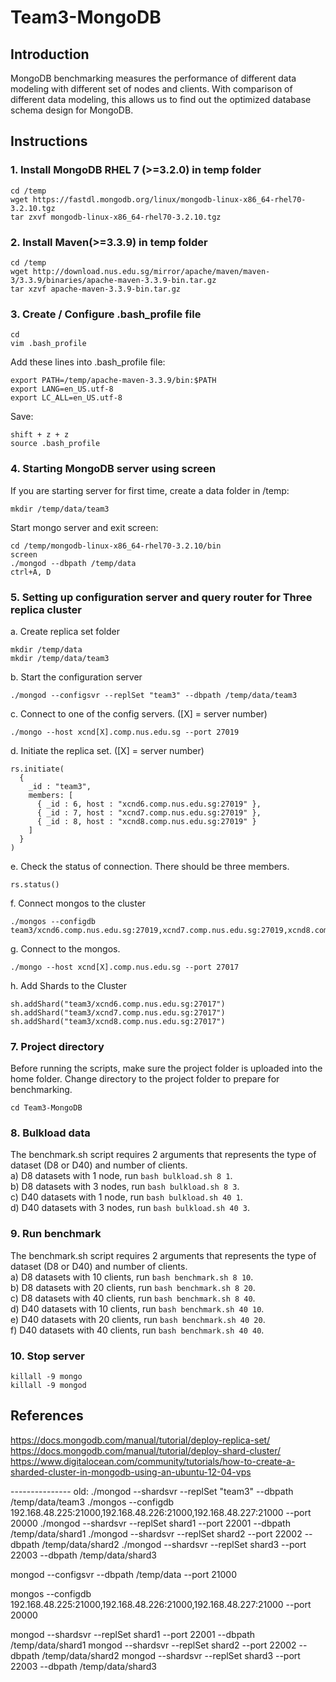 # Team3-MongoDB


## Introduction
MongoDB benchmarking measures the performance of different data modeling with different set of nodes and clients. With comparison of different data modeling, this allows us to find out the optimized database schema design for MongoDB.

## Instructions
### 1. Install MongoDB RHEL 7 (>=3.2.0) in temp folder
```
cd /temp
wget https://fastdl.mongodb.org/linux/mongodb-linux-x86_64-rhel70-3.2.10.tgz
tar zxvf mongodb-linux-x86_64-rhel70-3.2.10.tgz
```

### 2. Install Maven(>=3.3.9) in temp folder
```
cd /temp
wget http://download.nus.edu.sg/mirror/apache/maven/maven-3/3.3.9/binaries/apache-maven-3.3.9-bin.tar.gz
tar xzvf apache-maven-3.3.9-bin.tar.gz
```
### 3. Create / Configure .bash_profile file
```
cd
vim .bash_profile
```
Add these lines into .bash_profile file:
```
export PATH=/temp/apache-maven-3.3.9/bin:$PATH
export LANG=en_US.utf-8
export LC_ALL=en_US.utf-8
```
Save:
```
shift + z + z
source .bash_profile
```
### 4. Starting MongoDB server using screen
If you are starting server for first time, create a data folder in /temp:
```
mkdir /temp/data/team3
```
Start mongo server and exit screen:
```
cd /temp/mongodb-linux-x86_64-rhel70-3.2.10/bin
screen
./mongod --dbpath /temp/data
ctrl+A, D
```
### 5. Setting up configuration server and query router for Three replica cluster
a. Create replica set folder
```
mkdir /temp/data
mkdir /temp/data/team3
```
b. Start the configuration server 
```
./mongod --configsvr --replSet "team3" --dbpath /temp/data/team3
```
c. Connect to one of the config servers. ([X] = server number)
```
./mongo --host xcnd[X].comp.nus.edu.sg --port 27019
```
d. Initiate the replica set. ([X] = server number)
```
rs.initiate(
  {
    _id : "team3",
    members: [
      { _id : 6, host : "xcnd6.comp.nus.edu.sg:27019" },
      { _id : 7, host : "xcnd7.comp.nus.edu.sg:27019" },
      { _id : 8, host : "xcnd8.comp.nus.edu.sg:27019" }
    ]
  }
)
```
e. Check the status of connection. There should be three members.
```
rs.status()
```
f. Connect mongos to the cluster
```
./mongos --configdb team3/xcnd6.comp.nus.edu.sg:27019,xcnd7.comp.nus.edu.sg:27019,xcnd8.comp.nus.edu.sg:27019
```
g. Connect to the mongos.
```
./mongo --host xcnd[X].comp.nus.edu.sg --port 27017
```
h. Add Shards to the Cluster
```
sh.addShard("team3/xcnd6.comp.nus.edu.sg:27017")
sh.addShard("team3/xcnd7.comp.nus.edu.sg:27017")
sh.addShard("team3/xcnd8.comp.nus.edu.sg:27017")
```

### 7. Project directory
Before running the scripts, make sure the project folder is uploaded into the home folder. Change directory to the project folder to prepare for benchmarking.
```
cd Team3-MongoDB 
```
### 8. Bulkload data
The benchmark.sh script requires 2 arguments that represents the type of dataset (D8 or D40) and number of clients. </br>
a) D8 datasets with 1 node, run `bash bulkload.sh 8 1`. </br>
b) D8 datasets with 3 nodes, run `bash bulkload.sh 8 3`. </br>
c) D40 datasets with 1 node, run `bash bulkload.sh 40 1`. </br>
d) D40 datasets with 3 nodes, run `bash bulkload.sh 40 3`. 

### 9. Run benchmark
The benchmark.sh script requires 2 arguments that represents the type of dataset (D8 or D40) and number of clients. </br>
a) D8 datasets with 10 clients, run `bash benchmark.sh 8 10`.</br>
b) D8 datasets with 20 clients, run `bash benchmark.sh 8 20`.</br>
c) D8 datasets with 40 clients, run `bash benchmark.sh 8 40`.</br>
d) D40 datasets with 10 clients, run `bash benchmark.sh 40 10`.</br>
e) D40 datasets with 20 clients, run `bash benchmark.sh 40 20`.</br>
f) D40 datasets with 40 clients, run `bash benchmark.sh 40 40`.</br>

### 10. Stop server
```
killall -9 mongo
killall -9 mongod
```

## References
https://docs.mongodb.com/manual/tutorial/deploy-replica-set/
https://docs.mongodb.com/manual/tutorial/deploy-shard-cluster/
https://www.digitalocean.com/community/tutorials/how-to-create-a-sharded-cluster-in-mongodb-using-an-ubuntu-12-04-vps

--------------- old: ./mongod --shardsvr --replSet "team3" --dbpath /temp/data/team3
./mongos --configdb 192.168.48.225:21000,192.168.48.226:21000,192.168.48.227:21000 --port 20000
./mongod --shardsvr --replSet shard1 --port 22001 --dbpath /temp/data/shard1 
./mongod --shardsvr --replSet shard2 --port 22002 --dbpath /temp/data/shard2 
./mongod --shardsvr --replSet shard3 --port 22003 --dbpath /temp/data/shard3

mongod --configsvr --dbpath /temp/data --port 21000


mongos  --configdb 192.168.48.225:21000,192.168.48.226:21000,192.168.48.227:21000  --port 20000

mongod --shardsvr --replSet shard1 --port 22001 --dbpath /temp/data/shard1
mongod --shardsvr --replSet shard2 --port 22002 --dbpath /temp/data/shard2
mongod --shardsvr --replSet shard3 --port 22003 --dbpath /temp/data/shard3
